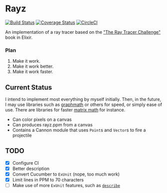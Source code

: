 # Rayz
[![Build Status](https://travis-ci.org/CraigTreptow/rayz.svg?branch=master)](https://travis-ci.org/CraigTreptow/rayz)
[![Coverage Status](https://coveralls.io/repos/github/CraigTreptow/rayz/badge.svg?branch=master)](https://coveralls.io/github/CraigTreptow/rayz?branch=master)
[![CircleCI](https://circleci.com/gh/CraigTreptow/rayz/tree/master.svg?style=svg)](https://circleci.com/gh/CraigTreptow/rayz/tree/master)

An implementation of a ray tracer based on the ["The Ray Tracer Challenge"](https://pragprog.com/book/jbtracer/the-ray-tracer-challenge) book in Elixir.

### Plan

1. Make it work.
1. Make it work better.
1. Make it work faster.

## Current Status

I intend to implement most everything by myself initially.  Then, in the future, 
I may use libraries such as [graphmath](https://github.com/crertel/graphmath) or others 
for speed, or simply ease of use.  There are libraries for faster 
[matrix math](https://github.com/versilov/matrex) for instance.


- Can color pixels on a canvas
- Can produces rayz.ppm from a canvas
- Contains a Cannon module that uses `Point`s and `Vector`s to fire a projectile

## TODO
- [X] Configure CI
- [X] Better description
- [X] Convert Cucumber to `ExUnit` (nope, too much work)
- [X] Limit lines in PPM to 70 characters
- [ ] Make use of more `ExUnit` features, such as [`describe`](https://hexdocs.pm/ex_unit/ExUnit.Case.html)
